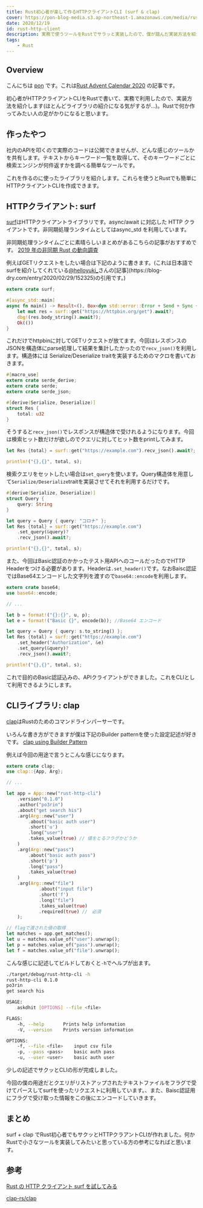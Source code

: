 ```yaml
---
title: Rust初心者が楽して作るHTTPクライアントCLI (surf & clap)
cover: https://pon-blog-media.s3.ap-northeast-1.amazonaws.com/media/rust-http-client.jpeg
date: 2020/12/19
id: rust-http-client
description: 実務で使うツールをRustでサラッと実装したので、僕が踏んだ実装方法を紹介します。
tags:
    - Rust
---
```


## Overview

こんにちは [pon](https://twitter.com/po3rin) です。これは[Rust Advent Calendar 2020](https://qiita.com/advent-calendar/2020/rust) の記事です。

初心者がHTTPクライアントCLIをRustで書いて、実務で利用したので、実装方法を紹介します(ほとんどライブラリの紹介になる気がするが...)。Rustで何か作ってみたい人の足がかりになると思います。

## 作ったやつ

社内のAPIを叩くので実際のコードは公開できませんが、どんな感じのツールかを共有します。テキストからキーワード一覧を取得して、そのキーワードごとに検索エンジンが何件返すかを調べる簡単なツールです。

これを作るのに使ったライブラリを紹介します。これらを使うとRustでも簡単にHTTPクライアントCLIを作成できます。

## HTTPクライアント: surf

[surf](https://github.com/http-rs/surf)はHTTPクライアントライブラリです。async/await に対応した HTTP クライアントです。非同期処理ランタイムとしてはasync_std を利用しています。

非同期処理ランタイムごとに素晴らしいまとめがあるこちらの記事がおすすめです。
[2019 年の非同期 Rust の動向調査](https://qiita.com/legokichi/items/53536fcf247143a4721c#)

例えばGETリクエストをしたい場合は下記のように書きます。(これは日本語でsurfを紹介してくれている[@helloyuki_](https://twitter.com/helloyuki_)さんの[記事](https://blog-dry.com/entry/2020/02/29/152325)の引用です。)

```rust
extern crate surf;

#[async_std::main]
async fn main() -> Result<(), Box<dyn std::error::Error + Send + Sync + 'static>> {
    let mut res = surf::get("https://httpbin.org/get").await?;
    dbg!(res.body_string().await?);
    Ok(())
}
```

これだけでhttpbinに対してGETリクエストが放てます。今回はレスポンスのJSONを構造体にparse処理して結果を集計したかったので```recv_json()```を利用します。構造体には Serialize/Deserialize traitを実装するためのマクロを書いておきます。

```rust
#[macro_use]
extern crate serde_derive;
extern crate serde;
extern crate serde_json;

#[derive(Serialize, Deserialize)]
struct Res {
    total: u32
}
```

そうすると```recv_json()```でレスポンスが構造体で受けれるようになります。今回は検索ヒット数だけが欲しのでクエリに対してヒット数をprintしてみます。

```rust
let Res {total} = surf::get("https://example.com").recv_json().await?;

println!("{},{}", total, s);
```

検索クエリをセットしたい場合は```set_query```を使います。Query構造体を用意して```Serialize/Deserialize```traitを実装させてそれを利用するだけです。

```rust
#[derive(Serialize, Deserialize)]
struct Query {
    query: String
}

let query = Query { query: "コロナ" };
let Res {total} = surf::get("https://example.com")
    .set_query(&query)?
    .recv_json().await?;

println!("{},{}", total, s);
```

また、今回はBasic認証のかかったテスト用APIへのコールだったのでHTTP Headerをつける必要があります。Headerは```.set_header()```です。なおBaisc認証ではBase64エンコードした文字列を渡すので```base64::encode```を利用します。

```rust
extern crate base64;
use base64::encode;

// ...

let b = format!("{}:{}", u, p);
let e = format!("Basic {}", encode(b)); //Base64 エンコード

let query = Query { query: s.to_string() };
let Res {total} = surf::get("https://example.com")
    .set_header("Authorization", &e)
    .set_query(&query)?
    .recv_json().await?;

println!("{},{}", total, s);
```

これで目的のBasic認証込みの、APIクライアントができました。これをCLIとして利用できるようにします。

## CLIライブラリ: clap

[clap](https://github.com/clap-rs/clap)はRustのためのコマンドラインパーサーです。

いろんな書き方ができますが僕は下記のBuilder patternを使った設定記述が好きです。
[clap using Builder Pattern](https://github.com/clap-rs/clap#using-builder-pattern)


例えば今回の用途で言うとこんな感じになります。

```rust
extern crate clap;
use clap::{App, Arg};

// ...

let app = App::new("rust-http-cli")
    .version("0.1.0")  
    .author("po3rin")     
    .about("get search his")
    .arg(Arg::new("user")
        .about("basic auth user")
        .short('u')          
        .long("user")         
        .takes_value(true) // 値をとるフラグかどうか
    )
    .arg(Arg::new("pass")
        .about("basic auth pass")
        .short('p')            
        .long("pass")           
        .takes_value(true)   
    )
    .arg(Arg::new("file")
            .about("input file")
            .short('f')           
            .long("file")        
            .takes_value(true) 
            .required(true) //　必須
    );

// flagで渡された値の取得
let matches = app.get_matches();
let u = matches.value_of("user").unwrap();
let p = matches.value_of("pass").unwrap();
let f = matches.value_of("file").unwrap();
```

こんな感じに記述してビルドしておくと```-h```でヘルプが出ます。

```bash
./target/debug/rust-http-cli -h   
rust-http-cli 0.1.0
po3rin
get search his

USAGE:
    askdhit [OPTIONS] --file <file>

FLAGS:
    -h, --help       Prints help information
    -V, --version    Prints version information

OPTIONS:
    -f, --file <file>    input csv file
    -p, --pass <pass>    basic auth pass
    -u, --user <user>    basic auth user
```

少しの記述でサクッとCLIの形が完成しました。

今回の僕の用途だとクエリがリストアップされたテキストファイルをフラグで受けてパースしてsurfを使ったリクエストに利用しています。、また、Baisc認証用にフラグで受け取った情報をこの後にエンコードしていきます。

## まとめ

surf + clap でRust初心者でもサクッとHTTPクラアントCLIが作れました。何かRustで小さなツールを実装してみたいと思っている方の参考になればと思います。

## 参考

[Rust の HTTP クライアント surf を試してみる](https://blog-dry.com/entry/2020/02/29/152325)

[clap-rs/clap](https://github.com/clap-rs/clap)

